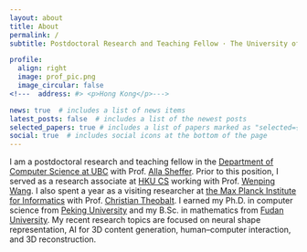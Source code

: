 ```yaml
---
layout: about
title: About
permalink: /
subtitle: Postdoctoral Research and Teaching Fellow · The University of British Columbia

profile:
  align: right
  image: prof_pic.png
  image_circular: false
<!---  address: #> <p>Hong Kong</p>--->

news: true  # includes a list of news items
latest_posts: false  # includes a list of the newest posts
selected_papers: true # includes a list of papers marked as "selected={true}"
social: true  # includes social icons at the bottom of the page
---
```


I am a postdoctoral research and teaching fellow in the [Department of Computer Science at UBC](https://www.cs.ubc.ca/) with Prof. [Alla Sheffer](https://www.cs.ubc.ca/~sheffa/). Prior to this position, I served as a research associate at [HKU CS](https://www.cs.hku.hk/) working with Prof. [Wenping Wang](https://engineering.tamu.edu/cse/profiles/Wang-Wenping.html). I also spent a year as a visiting researcher at [the Max Planck Institute for Informatics](https://www.mpi-inf.mpg.de/home) with Prof. [Christian Theobalt](https://people.mpi-inf.mpg.de/~theobalt/). I earned my Ph.D. in computer science from [Peking University](https://eecs.pku.edu.cn/en/) and my B.Sc. in mathematics from [Fudan University](https://math.fudan.edu.cn/mathen/main.htm). My recent research topics are focused on neural shape representation, AI for 3D content generation, human–computer interaction, and 3D reconstruction.

<!---Write your biography here. Tell the world about yourself. Link to your favorite [subreddit](http://reddit.com). You can put a picture in, too. The code is already in, just name your picture `prof_pic.jpg` and put it in the `img/` folder.

Put your address / P.O. box / other info right below your picture. You can also disable any these elements by editing `profile` property of the YAML header of your `_pages/about.md`. Edit `_bibliography/papers.bib` and Jekyll will render your [publications page](/al-folio/publications/) automatically.

Link to your social media connections, too. This theme is set up to use [Font Awesome icons](http://fortawesome.github.io/Font-Awesome/) and [Academicons](https://jpswalsh.github.io/academicons/), like the ones below. Add your Facebook, Twitter, LinkedIn, Google Scholar, or just disable all of them.--->
